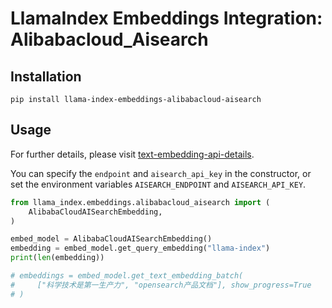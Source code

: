 # LlamaIndex Embeddings Integration: Alibabacloud_Aisearch

## Installation

```
pip install llama-index-embeddings-alibabacloud-aisearch
```

## Usage

For further details, please visit [text-embedding-api-details](`https://help.aliyun.com/zh/open-search/search-platform/developer-reference/text-embedding-api-details`).

You can specify the `endpoint` and `aisearch_api_key` in the constructor, or set the environment variables `AISEARCH_ENDPOINT` and `AISEARCH_API_KEY`.

```python
from llama_index.embeddings.alibabacloud_aisearch import (
    AlibabaCloudAISearchEmbedding,
)

embed_model = AlibabaCloudAISearchEmbedding()
embedding = embed_model.get_query_embedding("llama-index")
print(len(embedding))

# embeddings = embed_model.get_text_embedding_batch(
#     ["科学技术是第一生产力", "opensearch产品文档"], show_progress=True
# )
```
